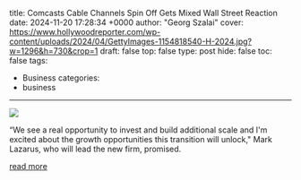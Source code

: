 title: Comcasts Cable Channels Spin Off Gets Mixed Wall Street Reaction
date: 2024-11-20 17:28:34 +0000
author: "Georg Szalai"
cover: https://www.hollywoodreporter.com/wp-content/uploads/2024/04/GettyImages-1154818540-H-2024.jpg?w=1296&h=730&crop=1
draft: false
top: false
type: post
hide: false
toc: false
tags:
  - Business
categories:
  - business
---

![](https://www.hollywoodreporter.com/wp-content/uploads/2024/04/GettyImages-1154818540-H-2024.jpg?w=1296&h=730&crop=1)

“We see a real opportunity to invest and build additional scale and I'm excited about the growth opportunities this transition will unlock," Mark Lazarus, who will lead the new firm, promised.

[read more](https://www.hollywoodreporter.com/business/business-news/comcast-cable-channels-spin-stock-reaction-analysts-wall-street-1236067313/)
